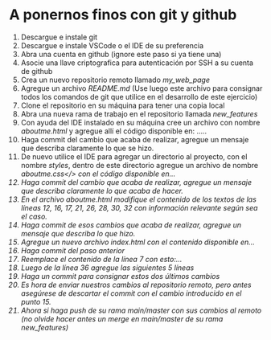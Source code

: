 # A ponernos finos con git y github

1. Descargue e instale git
2. Descargue e instale VSCode o el IDE de su preferencia
3. Abra una cuenta en github (ignore este paso si ya tiene una)
4. Asocie una llave criptografica para autenticación por SSH a su cuenta de github
5. Crea un nuevo repositorio remoto llamado <i>my_web_page</i>
6. Agregue un archivo <i>README.md</i> (Use luego este archivo para consignar todos los comandos de git que utilice en el desarrollo de este ejercicio)
7. Clone el repositorio en su máquina para tener una copia local
8. Abra una nueva rama de trabajo en el repositorio llamada <i>new_features</i>
9. Con ayuda del IDE instalado en su máquina cree un archivo con nombre <i>aboutme.html</i> y agregue allí el código disponible en: …..
10. Haga commit del cambio que acaba de realizar, agregue un mensaje que describa claramente lo que se hizo.
11. De nuevo utilice el IDE para agregar un directorio al proyecto, con el nombre <i>styles</i>, dentro de este directorio agregue un archivo de nombre <i>aboutme.css</> con el código disponible en…
12. Haga commit del cambio que acaba de realizar, agregue un mensaje que describa claramente lo que acaba de hacer.
13. En el archivo <i>aboutme.html</i> modifique el contenido de los textos de las líneas 12, 16, 17, 21, 26, 28, 30, 32 con información relevante según sea el caso.
14. Haga commit de esos cambios que acaba de realizar, agregue un mensaje que describa lo que hizo.
15. Agregue un nuevo archivo <i>index.html</i> con el contenido disponible en…
16. Haga commit del paso anterior
17. Reemplace el contenido de la línea 7 con esto:...
18. Luego de la línea 36 agregue las siguientes 5 líneas
19. Haga un commit para consignar estos dos últimos cambios
20. Es hora de enviar nuestros cambios al repositorio remoto, pero antes asegúrese de descartar el commit con el cambio introducido en el punto 15.
21. Ahora si haga push de su rama main/master con sus cambios al remoto (no olvide hacer antes un merge en main/master de su rama new_features)
